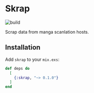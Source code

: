 # Skrap

![build](https://github.com/cgerling/skrap/workflows/build/badge.svg)

Scrap data from manga scanlation hosts.

## Installation

Add `skrap` to your `mix.exs`:

```elixir
def deps do
  [
    {:skrap, "~> 0.1.0"}
  ]
end
```

